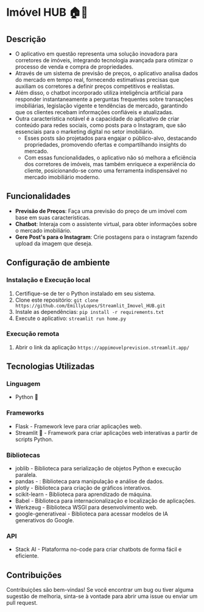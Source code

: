# Imóvel HUB 🏠💬

## Descrição
- O aplicativo em questão representa uma solução inovadora para corretores de imóveis, integrando tecnologia avançada para otimizar o processo de venda e compra de propriedades.
- Através de um sistema de previsão de preços, o aplicativo analisa dados do mercado em tempo real, fornecendo estimativas precisas que auxiliam os corretores a definir preços competitivos e realistas.
- Além disso, o chatbot incorporado utiliza inteligência artificial para responder instantaneamente a perguntas frequentes sobre transações imobiliárias, legislação vigente e tendências de mercado, garantindo que os clientes recebam informações confiáveis e atualizadas.
- Outra característica notável é a capacidade do aplicativo de criar conteúdo para redes sociais, como posts para o Instagram, que são essenciais para o marketing digital no setor imobiliário.
  - Esses posts são projetados para engajar o público-alvo, destacando propriedades, promovendo ofertas e compartilhando insights do mercado.
  - Com essas funcionalidades, o aplicativo não só melhora a eficiência dos corretores de imóveis, mas também enriquece a experiência do cliente, posicionando-se como uma ferramenta indispensável no mercado imobiliário moderno.

## Funcionalidades
- **Previsão de Preços**: Faça uma previsão do preço de um imóvel com base em suas características.
- **Chatbot**: Interaja com o assistente virtual, para obter informações sobre o mercado imobiliário.
- **Gere Post's para o Instagram**: Crie postagens para o instagram fazendo upload da imagem que deseja. 

## Configuração de ambiente

### Instalação e Execução local
1. Certifique-se de ter o Python instalado em seu sistema.
2. Clone este repositório: `git clone https://github.com/EmillyLopes/Streamlit_Imovel_HUB.git`
3. Instale as dependências: `pip install -r requirements.txt`
4. Execute o aplicativo: `streamlit run home.py`
   
### Execução remota
1. Abrir o link da aplicação `https://appimovelprevision.streamlit.app/`

## Tecnologias Utilizadas
### Linguagem
- Python 🐍
### Frameworks
- Flask - Framework leve para criar aplicações web.
- Streamlit 🚀 - Framework para criar aplicações web interativas a partir de scripts Python.
### Bibliotecas
- joblib - Biblioteca para serialização de objetos Python e execução paralela.
- pandas - : Biblioteca para manipulação e análise de dados.
- plotly - Biblioteca para criação de gráficos interativos.
- scikit-learn - Biblioteca para aprendizado de máquina.
- Babel - Biblioteca para internacionalização e localização de aplicações.
- Werkzeug - Biblioteca WSGI para desenvolvimento web.
- google-generativeai - Biblioteca para acessar modelos de IA generativos do Google.
### API
- Stack AI - Plataforma no-code para criar chatbots de forma fácil e eficiente.

## Contribuições
Contribuições são bem-vindas! Se você encontrar um bug ou tiver alguma sugestão de melhoria, sinta-se à vontade para abrir uma issue ou enviar um pull request.

